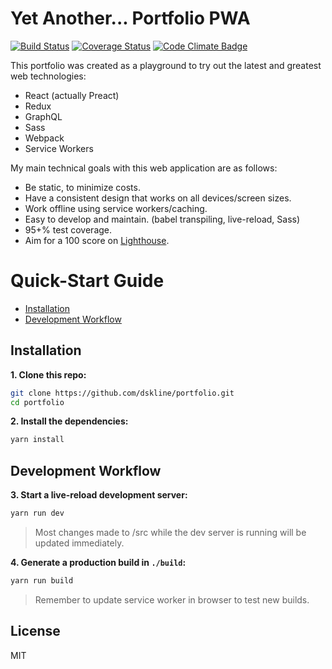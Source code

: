 # Yet Another... Portfolio PWA

[![Build Status](https://travis-ci.org/dskline/portfolio.svg?branch=master)](https://travis-ci.org/dskline/portfolio)
[![Coverage Status](https://coveralls.io/repos/github/dskline/portfolio/badge.svg?branch=master)](https://coveralls.io/github/dskline/portfolio?branch=master)
[![Code Climate Badge](https://codeclimate.com/github/dskline/portfolio/badges/gpa.svg)](https://codeclimate.com/github/dskline/portfolio/badges)

This portfolio was created as a playground to try out the latest and greatest web technologies: 

  - React (actually Preact)
  - Redux
  - GraphQL
  - Sass
  - Webpack
  - Service Workers

My main technical goals with this web application are as follows:

- Be static, to minimize costs. 
- Have a consistent design that works on all devices/screen sizes.
- Work offline using service workers/caching.
- Easy to develop and maintain. (babel transpiling, live-reload, Sass)
- 95+% test coverage.
- Aim for a 100 score on [Lighthouse](https://developers.google.com/web/tools/lighthouse/).  

# Quick-Start Guide

- [Installation](#installation)
- [Development Workflow](#development-workflow)

## Installation

**1. Clone this repo:**

```sh
git clone https://github.com/dskline/portfolio.git
cd portfolio
```

**2. Install the dependencies:**

```sh
yarn install
```


## Development Workflow


**3. Start a live-reload development server:**

```sh
yarn run dev
```

> Most changes made to /src while the dev server is running will be updated immediately.

**4. Generate a production build in `./build`:**

```sh
yarn run build
```
> Remember to update service worker in browser to test new builds.

## License

MIT
